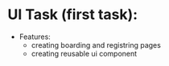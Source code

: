 # UI Task (first task):

- Features:
  - creating boarding and registring pages
  - creating reusable ui component



